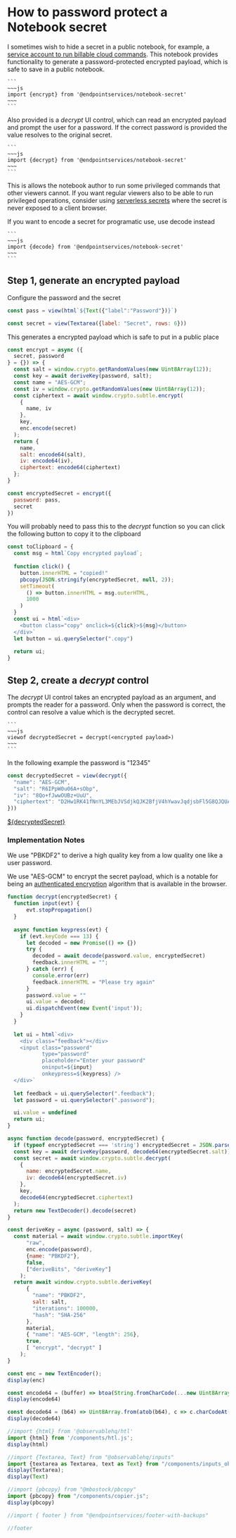 # How to password protect a Notebook secret

I sometimes wish to hide a secret in a public notebook, for example, a [service account to run billable cloud commands](https://observablehq.com/@endpointservices/cache-bigquery). This notebook provides functionality to generate a password-protected encrypted payload, which is safe to save in a public notebook.

    ```
    ~~~js
    import {encrypt} from '@endpointservices/notebook-secret'
    ~~~
    ```

Also provided is a _decrypt_ UI control, which can read an encrypted payload and prompt the user for a password. If the correct password is provided the value resolves to the original secret. 

    ```
    ~~~js
    import {decrypt} from '@endpointservices/notebook-secret'
    ~~~
    ```

This is allows the notebook author to run some privileged commands that other viewers cannot. If you want regular viewers also to be able to run privileged operations, consider using [serverless secrets](https://observablehq.com/@endpointservices/how-to-keep-an-api-key-secret-in-a-public-notebook) where the secret is never exposed to a client browser.

If you want to encode a secret for programatic use, use decode instead

    ```
    ~~~js
    import {decode} from '@endpointservices/notebook-secret'
    ~~~
    ```


## Step 1, generate an encrypted payload

Configure the password and the secret


```js echo
const pass = view(html`${Text({"label":"Password"})}`)
```

```js echo
const secret = view(Textarea({label: "Secret", rows: 6}))
```

This generates a encrypted payload which is safe to put in a public place

```js echo
const encrypt = async ({
  secret, password
} = {}) => {
  const salt = window.crypto.getRandomValues(new Uint8Array(12));
  const key = await deriveKey(password, salt);
  const name = "AES-GCM";
  const iv = window.crypto.getRandomValues(new Uint8Array(12));
  const ciphertext = await window.crypto.subtle.encrypt(
    {
      name, iv
    },
    key,
    enc.encode(secret)
  );
  return {
    name,
    salt: encode64(salt),
    iv: encode64(iv),
    ciphertext: encode64(ciphertext)
  };
}
```

```js echo
const encryptedSecret = encrypt({
  password: pass,
  secret
})
```

You will probably need to pass this to the _decrypt_ function so you can click the following button to copy it to the clipboard

```js echo
const toClipboard = {
  const msg = html`Copy encrypted payload`;
  
  function click() {
    button.innerHTML = "copied!"
    pbcopy(JSON.stringify(encryptedSecret, null, 2));
    setTimeout(
      () => button.innerHTML = msg.outerHTML,
      1000
    )
  }
  const ui = html`<div>
    <button class="copy" onclick=${click}>${msg}</button>
  </div>`
  let button = ui.querySelector(".copy")
  
  return ui;
}
```

## Step 2, create a _decrypt_ control

The _decrypt_ UI control takes an encrypted payload as an argument, and prompts the reader for a password. Only when the password is correct, the control can resolve a value which is the decrypted secret.

    ```
    ~~~js
    viewof decryptedSecret = decrypt(<encrypted payload>)
    ~~~
    ```

In the following example the password is "12345"

```js echo
const decryptedSecret = view(decrypt({
  "name": "AES-GCM",
  "salt": "R6IPpW0u06A+sObp",
  "iv": "8Qo+fJwwOUBz+UuU",
  "ciphertext": "D2Hw1RK41fNnYL3MEbJVSdjkQJK2BfjV4hYwavJqdjsbFl5G8QJQUANHri1hE2eLvADXrkFp8tRt7Yk="
}))
```

<a href=${decryptedSecret}>${decryptedSecret}</a>

### Implementation Notes

We use "PBKDF2" to derive a high quality key from a low quality one like a user password.

We use "AES-GCM" to encrypt the secret payload, which is a notable for being an [authenticated encryption](https://en.wikipedia.org/wiki/Authenticated_encryption) algorithm that is available in the browser.


```js echo
function decrypt(encryptedSecret) {
  function input(evt) {
      evt.stopPropagation()
  }
  
  async function keypress(evt) {
    if (evt.keyCode === 13) {
      let decoded = new Promise(() => {})
      try {
        decoded = await decode(password.value, encryptedSecret)
        feedback.innerHTML = "";
      } catch (err) {
        console.error(err)
        feedback.innerHTML = "Please try again"
      }
      password.value = ""
      ui.value = decoded;
      ui.dispatchEvent(new Event('input'));
    }
  }
      
  let ui = html`<div>
    <div class="feedback"></div>
    <input class="password"
           type="password"
           placeholder="Enter your password"
           oninput=${input}
           onkeypress=${keypress} />
  </div>`
  
  let feedback = ui.querySelector(".feedback");
  let password = ui.querySelector(".password");

  ui.value = undefined
  return ui;
}
```

```js echo
async function decode(password, encryptedSecret) {
  if (typeof encryptedSecret === 'string') encryptedSecret = JSON.parse(encryptedSecret)
  const key = await deriveKey(password, decode64(encryptedSecret.salt));
  const secret = await window.crypto.subtle.decrypt(
    {
      name: encryptedSecret.name,
      iv: decode64(encryptedSecret.iv)
    },
    key,
    decode64(encryptedSecret.ciphertext)
  );
  return new TextDecoder().decode(secret)
}
```

```js echo
const deriveKey = async (password, salt) => {
  const material = await window.crypto.subtle.importKey(
      "raw", 
      enc.encode(password), 
      {name: "PBKDF2"}, 
      false, 
      ["deriveBits", "deriveKey"]
    );
  return await window.crypto.subtle.deriveKey(
      {
        "name": "PBKDF2",
        salt: salt, 
        "iterations": 100000,
        "hash": "SHA-256"
      },
      material,
      { "name": "AES-GCM", "length": 256},
      true,
      [ "encrypt", "decrypt" ]
    );
}
```

```js echo
const enc = new TextEncoder();
display(enc)
```

```js echo
const encode64 = (buffer) => btoa(String.fromCharCode(...new Uint8Array(buffer)));;
display(encode64)
```

```js echo
const decode64 = (b64) => Uint8Array.from(atob(b64), c => c.charCodeAt(0));
display(decode64)
```

```js echo
//import {html} from '@observablehq/htl'
import {html} from '/components/htl.js';
display(html)
```

```js echo
//import {Textarea, Text} from "@observablehq/inputs"
import {textarea as Textarea, text as Text} from "/components/inputs_observable.js";
display(Textarea);
display(Text)
```

```js echo
//import {pbcopy} from "@mbostock/pbcopy"
import {pbcopy} from "/components/copier.js";
display(pbcopy)
```

```js
//import { footer } from "@endpointservices/footer-with-backups"
```

```js
//footer
```
